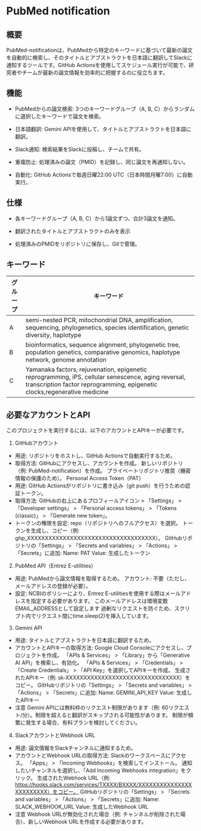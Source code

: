 # PubMed notification


## 概要
PubMed-notificationは、PubMedから特定のキーワードに基づいて最新の論文を自動的に検索し、そのタイトルとアブストラクトを日本語に翻訳してSlackに通知するツールです。GitHub Actionsを使用してスケジュール実行が可能で、研究者やチームが最新の論文情報を効率的に把握するのに役立ちます。
## 機能
- PubMedからの論文検索: 3つのキーワードグループ（A, B, C）からランダムに選択したキーワードで論文を検索。

- 日本語翻訳: Gemini APIを使用して、タイトルとアブストラクトを日本語に翻訳。

- Slack通知: 検索結果をSlackに投稿し、チームで共有。

- 重複防止: 処理済みの論文（PMID）を記録し、同じ論文を再通知しない。

- 自動化: GitHub Actionsで毎週日曜22:00 UTC（日本時間月曜7:00）に自動実行。

## 仕様
- 各キーワードグループ（A, B, C）から1論文ずつ、合計3論文を通知。

- 翻訳されたタイトルとアブストラクトのみを表示

- 処理済みのPMIDをリポジトリに保存し、Gitで管理。


## キーワード
|グループ|キーワード|
|----|----|
|A|semi-nested PCR, mitochondrial DNA, amplification, sequencing, phylogenetics, species identification, genetic diversity, haplotype|
|B| bioinformatics, sequence alignment, phylogenetic tree, population genetics, comparative genomics, haplotype network, genome annotation|
|C|Yamanaka factors, rejuvenation, epigenetic reprogramming, iPS, cellular senescence, aging reversal, transcription factor reprogramming, epigenetic clocks,regenerative medicine|


## 必要なアカウントとAPI
このプロジェクトを実行するには、以下のアカウントとAPIキーが必要です。
1. GitHubアカウント
- 用途: リポジトリをホストし、GitHub Actionsで自動実行するため。
- 取得方法:
GitHubにアクセスし、アカウントを作成。
新しいリポジトリ（例: PubMed-notification）を作成。
プライベートリポジトリ推奨（機密情報の保護のため）。
Personal Access Token（PAT）
- 用途: GitHub Actionsがリポジトリに書き込み（git push）を行うための認証トークン。
- 取得方法:
GitHubの右上にあるプロフィールアイコン > 「Settings」 > 「Developer settings」 > 「Personal access tokens」 > 「Tokens (classic)」 > 「Generate new token」。
- トークンの権限を設定:
repo（リポジトリへのフルアクセス）を選択。
トークンを生成し、コピー（例: ghp_XXXXXXXXXXXXXXXXXXXXXXXXXXXXXXXXXXXX）。
GitHubリポジトリの「Settings」 > 「Secrets and variables」 > 「Actions」 > 「Secrets」に追加:
Name: PAT
Value: 生成したトークン
2. PubMed API（Entrez E-utilities）
- 用途: PubMedから論文情報を取得するため。
アカウント: 不要（ただし、メールアドレスの登録が必要）。
- 設定:
NCBIのポリシーにより、Entrez E-utilitiesを使用する際はメールアドレスを指定する必要があります。
このメールアドレスは環境変数EMAIL_ADDRESSとして設定します
過剰なリクエストを防ぐため、スクリプト内でリクエスト間にtime.sleep(2)を挿入しています。
3. Gemini API
- 用途: タイトルとアブストラクトを日本語に翻訳するため。
- アカウントとAPIキーの取得方法:
Google Cloud Consoleにアクセスし、プロジェクトを作成。
「APIs & Services」 > 「Library」から「Generative AI API」を検索し、有効化。
「APIs & Services」 > 「Credentials」 > 「Create Credentials」 > 「API Key」を選択してAPIキーを作成。
生成されたAPIキー（例: sk-XXXXXXXXXXXXXXXXXXXXXXXXXXXXXXXX）をコピー。
GitHubリポジトリの「Settings」 > 「Secrets and variables」 > 「Actions」 > 「Secrets」に追加:
Name: GEMINI_API_KEY
Value: 生成したAPIキー
- 注意
Gemini APIには無料枠のリクエスト制限があります（例: 60リクエスト/分）。制限を超えると翻訳がスキップされる可能性があります。
制限が頻繁に発生する場合、有料プランを検討してください。
4. SlackアカウントとWebhook URL
- 用途: 論文情報をSlackチャンネルに通知するため。
- アカウントとWebhook URLの取得方法:
Slackのワークスペースにアクセス。
「Apps」 > 「Incoming Webhooks」を検索してインストール。
通知したいチャンネルを選択し、「Add Incoming Webhooks integration」をクリック。
生成されたWebhook URL（例: https://hooks.slack.com/services/TXXXX/BXXXX/XXXXXXXXXXXXXXXXXXXXXXXX）をコピー。
GitHubリポジトリの「Settings」 > 「Secrets and variables」 > 「Actions」 > 「Secrets」に追加:
Name: SLACK_WEBHOOK_URL
Value: 生成したWebhook URL
- 注意
Webhook URLが無効化された場合（例: チャンネルが削除された場合）、新しいWebhook URLを作成する必要があります。
